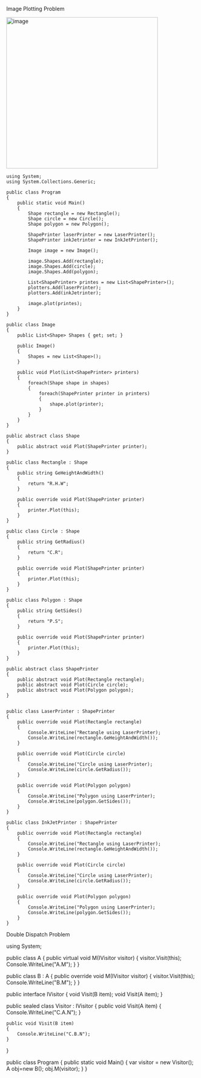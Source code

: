 Image Plotting Problem

<img width="400" alt="image" src="https://user-images.githubusercontent.com/53172079/181820734-952646a4-83b2-4f06-adc6-e9b2658978be.png">
    
    using System;
    using System.Collections.Generic;

    public class Program 
    {
        public static void Main() 
        {
            Shape rectangle = new Rectangle();
            Shape circle = new Circle();
            Shape polygon = new Polygon();
            
            ShapePrinter laserPrinter = new LaserPrinter();
            ShapePrinter inkJetrinter = new InkJetPrinter();
            
            Image image = new Image();
            
            image.Shapes.Add(rectangle);
            image.Shapes.Add(circle);
            image.Shapes.Add(polygon);
            
            List<ShapePrinter> printes = new List<ShapePrinter>();
            plotters.Add(laserPrinter);
            plotters.Add(inkJetrinter);
            
            image.plot(printes);
        }
    }

    public class Image
    {
        public List<Shape> Shapes { get; set; }
        
        public Image()
        {
            Shapes = new List<Shape>();
        }
        
        public void Plot(List<ShapePrinter> printers)
        {
            foreach(Shape shape in shapes)
            {
                foreach(ShapePrinter printer in printers)
                {
                    shape.plot(printer);
                }
            }
        }   
    }

    public abstract class Shape
    {
        public abstract void Plot(ShapePrinter printer);
    }

    public class Rectangle : Shape
    {
        public string GeHeightAndWidth()
        { 
            return "R.H.W";
        }
        
        public override void Plot(ShapePrinter printer) 
        {
            printer.Plot(this);
        }   
    }
    
    public class Circle : Shape
    {
        public string GetRadius()
        { 
            return "C.R";   
        }
        
        public override void Plot(ShapePrinter printer) 
        {
            printer.Plot(this);
        }   
    }
    
    public class Polygon : Shape
    {
        public string GetSides()
        { 
            return "P.S";
        }
        
        public override void Plot(ShapePrinter printer) 
        {
            printer.Plot(this);
        }   
    }

    public abstract class ShapePrinter
    {
        public abstract void Plot(Rectangle rectangle);
        public abstract void Plot(Circle circle);
        public abstract void Plot(Polygon polygon);
    }
        

    public class LaserPrinter : ShapePrinter
    {
        public override void Plot(Rectangle rectangle)
        {
            Console.WriteLine("Rectangle using LaserPrinter);
            Console.WriteLine(rectangle.GeHeightAndWidth());
        }
        
        public override void Plot(Circle circle)
        {
            Console.WriteLine("Circle using LaserPrinter);
            Console.WriteLine(circle.GetRadius());
        }
        
        public override void Plot(Polygon polygon)
        {
            Console.WriteLine("Polygon using LaserPrinter);
            Console.WriteLine(polygon.GetSides());
        }
    }

    public class InkJetPrinter : ShapePrinter
    {
        public override void Plot(Rectangle rectangle)
        {
            Console.WriteLine("Rectangle using LaserPrinter);
            Console.WriteLine(rectangle.GeHeightAndWidth());
        }
        
        public override void Plot(Circle circle)
        {
            Console.WriteLine("Circle using LaserPrinter);
            Console.WriteLine(circle.GetRadius());
        }
        
        public override void Plot(Polygon polygon)
        {
            Console.WriteLine("Polygon using LaserPrinter);
            Console.WriteLine(polygon.GetSides());
        }
    }
    
Double Dispatch Problem

using System;

public class A
{
    public virtual void M(IVisitor visitor)
    {
        visitor.Visit(this);
        Console.WriteLine("A.M");
    }
}

public class B : A
{
    public override void M(IVisitor visitor)
    {
        visitor.Visit(this);
        Console.WriteLine("B.M");
    }
}

public interface IVisitor
{
    void Visit(B item);
    void Visit(A item);
}

public sealed class Visitor : IVisitor
{
    public void Visit(A item)
    {
        Console.WriteLine("C.A.N");
    }

    public void Visit(B item)
    {
        Console.WriteLine("C.B.N");
    }
}

public class Program
{
    public static void Main()
    {
        var visitor = new Visitor();
        A obj=new B();
        obj.M(visitor);
    }
}
